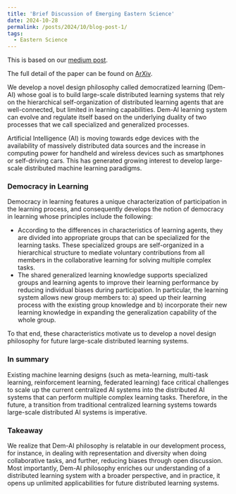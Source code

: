 ```yaml
---
title: 'Brief Discussion of Emerging Eastern Science'
date: 2024-10-28
permalink: /posts/2024/10/blog-post-1/
tags:
  - Eastern Science
---
```

This is based on our [medium post](https://medium.com/@shashir101/distributed-and-democratized-learning-philosophy-and-research-challenges-4ef156ed42ca).

The full detail of the paper can be found on [ArXiv](https://arxiv.org/abs/2003.09301).

We develop a novel design philosophy called democratized learning (Dem-AI) whose goal is to build large-scale distributed learning systems that rely on the hierarchical self-organization of distributed learning agents that are well-connected, but limited in learning capabilities. Dem-AI learning system can evolve and regulate itself based on the underlying duality of two processes that we call specialized and generalized processes.


Artificial Intelligence (AI) is moving towards edge devices with the availability of massively distributed data sources and the increase in computing power for handheld and wireless devices such as smartphones or self-driving cars. This has generated growing interest to develop large-scale distributed machine learning paradigms.


### Democracy in Learning
Democracy in learning features a unique characterization of participation in the learning process, and consequently develops the notion of democracy in learning whose principles include the following:
  * According to the differences in characteristics of learning agents, they are divided into appropriate groups that can be specialized for the learning tasks. These specialized groups are self-organized in a hierarchical structure to mediate voluntary contributions from all members in the collaborative learning for solving multiple complex tasks.
  * The shared generalized learning knowledge supports specialized groups and learning agents to improve their learning performance by reducing individual biases during participation. In particular, the learning system allows new group members to: a) speed up their learning process with the existing group knowledge and b) incorporate their new learning knowledge in expanding the generalization capability of the whole group.
  
To that end, these characteristics motivate us to develop a novel design philosophy for future large-scale distributed learning systems.

### In summary
Existing machine learning designs (such as meta-learning, multi-task learning, reinforcement learning, federated learning) face critical challenges to scale up the current centralized AI systems into the distributed AI systems that can perform multiple complex learning tasks. Therefore, in the future, a transition from traditional centralized learning systems towards large-scale distributed AI systems is imperative.

### Takeaway
We realize that Dem-AI philosophy is relatable in our development process, for instance, in dealing with representation and diversity when doing collaborative tasks, and further, reducing biases through open discussion. Most importantly, Dem-AI philosophy enriches our understanding of a distributed learning system with a broader perspective, and in practice, it opens up unlimited applicabilities for future distributed learning systems.
